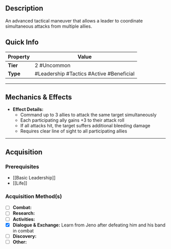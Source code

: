## Description
An advanced tactical maneuver that allows a leader to coordinate simultaneous attacks from multiple allies.

## Quick Info
| Property | Value                                    |
| -------- | ---------------------------------------- |
| **Tier** | 2 #Uncommon                              |
| **Type** | #Leadership #Tactics #Active #Beneficial |

---

## Mechanics & Effects
- **Effect Details:**
    - Command up to 3 allies to attack the same target simultaneously
    - Each participating ally gains +3 to their attack roll
    - If all attacks hit, the target suffers additional bleeding damage
    - Requires clear line of sight to all participating allies

---

## Acquisition
### Prerequisites
- [[Basic Leadership]]
- [[Life]]

### Acquisition Method(s)
- [ ] **Combat:** 
- [ ] **Research:** 
- [ ] **Activities:** 
- [x] **Dialogue & Exchange:** Learn from Jeno after defeating him and his band in combat
- [ ] **Discovery:** 
- [ ] **Other:**
